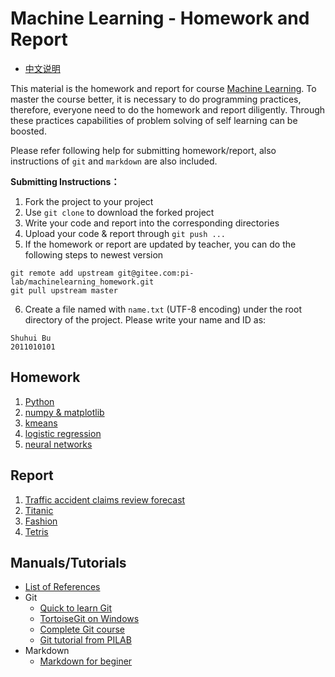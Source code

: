 # Machine Learning - Homework and Report

* [中文说明](README.md)

This material is the homework and report for course [Machine Learning](https://gitee.com/pi-lab/machinelearning_notebook). To master the course better, it is necessary to do programming practices, therefore, everyone need to do the homework and report diligently. Through these practices capabilities of problem solving of self learning can be boosted. 

Please refer following help for submitting homework/report, also instructions of `git` and `markdown` are also included.


**Submitting Instructions：**

1. Fork the project to your project
2. Use `git clone` to download the forked project
3. Write your code and report into the corresponding directories
4. Upload your code & report through `git push ...`
5. If the homework or report are updated by teacher, you can do the following steps to newest version
```
git remote add upstream git@gitee.com:pi-lab/machinelearning_homework.git
git pull upstream master
```
6. Create a file named with `name.txt` (UTF-8 encoding) under the root directory of the project. Please write your name and ID as:
```
Shuhui Bu
2011010101
```



## Homework

1. [Python](homework_01_python/README_EN.md)
2. [numpy & matplotlib](homework_02_numpy_matplotlib/README_EN.md)
3. [kmeans](homework_03_kmeans/README_EN.md)
4. [logistic regression](homework_04_logistic_regression/README_EN.md)
5. [neural networks](homework_05_nn/README_EN.md)



## Report

1. [Traffic accident claims review forecast](report_01_accident_claims/README_EN.md)
2. [Titanic](report_02_Titanic/README_EN.md)
3. [Fashion](report_03_Fashion/README_EN.md)
3. [Tetris](report_04_Tetris/README.md)


## Manuals/Tutorials
* [List of References](https://gitee.com/pi-lab/machinelearning_notebook/blob/master/References.md)
* Git
  * [Quick to learn Git](https://my.oschina.net/dxqr/blog/134811)
  * [TortoiseGit on Windows](https://my.oschina.net/longxuu/blog/141699)
  * [Complete Git course](https://www.liaoxuefeng.com/wiki/0013739516305929606dd18361248578c67b8067c8c017b000)
  * [Git tutorial from PILAB](help/Git使用教程_PILAB.pdf)
* Markdown
  * [Markdown for beginer](https://www.jianshu.com/p/1e402922ee32)

